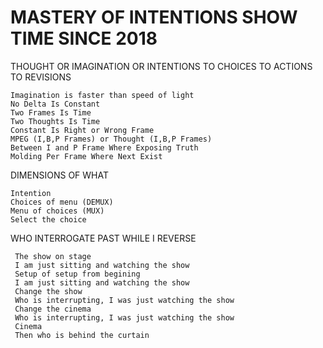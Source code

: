 # MASTERY OF INTENTIONS SHOW TIME SINCE 2018

THOUGHT OR IMAGINATION OR INTENTIONS TO CHOICES TO ACTIONS TO REVISIONS

    Imagination is faster than speed of light
    No Delta Is Constant
    Two Frames Is Time
    Two Thoughts Is Time
    Constant Is Right or Wrong Frame
    MPEG (I,B,P Frames) or Thought (I,B,P Frames)
    Between I and P Frame Where Exposing Truth
    Molding Per Frame Where Next Exist

DIMENSIONS OF WHAT

    Intention
    Choices of menu (DEMUX)
    Menu of choices (MUX)
    Select the choice

WHO INTERROGATE PAST WHILE I REVERSE
 
     The show on stage
     I am just sitting and watching the show
     Setup of setup from begining 
     I am just sitting and watching the show
     Change the show
     Who is interrupting, I was just watching the show
     Change the cinema
     Who is interrupting, I was just watching the show
     Cinema
     Then who is behind the curtain
